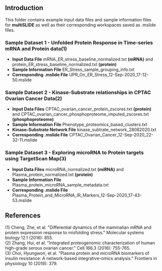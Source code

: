 ## Introduction

This folder contains example input data files and sample information files for **multiSLIDE** as well as their corresponding workspaces saved as .mslide files.  

### Sample Dataset 1  - Unfolded Protein Response in Time-series mRNA and Protein data(1)

* **Input Data File** mRNA_ER_stress_baseline_normalized.txt **(mRNA)** and protein_ER_stress_baseline_normalized.txt **(protein)**
* **Sample Information File** ER_Stress_sample_grouping_info.txt
* **Corresponding .mslide File** UPR_On_ER_Stress_12-Sep-2020_17-12-50.mslide

### Sample Dataset 2 - Kinase-Substrate relationships in CPTAC Ovarian Cancer Data(2)

* **Input Data Files** CPTAC_ovarian_cancer_protein_zscores.txt **(protein)** and CPTAC_ovarian_cancer_phosphoproteome_imputed_zscores.txt **(phosphoproteome)**
* **Sample Information File** Phenotype_proteomics_based_clusters.txt
* **Kinase-Substrate Network File** kinase_subtrate_network_28082020.txt
* **Corresponding .mslide File** CPTAC_Ovarian_Cancer_12-Sep-2020_22-32-11.mslide

### Sample Dataset 3  - Exploring microRNA to Protein targets using TargetScan Map(3)

* **Input Data Files** microRNA_normalized.txt **(miRNA)** and Plasma_protein_normalized.txt **(protein)**
* **Sample Information File** Plasma_protein_microRNA_sample_metadata.txt
* **Corresponding .mslide File** Plasma_Protein_and_MicroRNA_IR_Markers_12-Sep-2020_17-43-53.mslide


## References

(1) Cheng, Zhe, et al. "Differential dynamics of the mammalian mRNA and protein expression response to misfolding stress." Molecular systems biology 12.1 (2016):   855.  
(2) Zhang, Hui, et al. "Integrated proteogenomic characterization of human high-grade serous ovarian cancer." Cell 166.3 (2016): 755-765.  
(3) Choi, Hyungwon, et al. "Plasma protein and microRNA biomarkers of insulin resistance: A network-based integrative-omics analysis." Frontiers in physiology 10 (2019): 379.  




